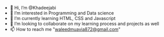 - 👋 Hi, I’m @Khadeejabi
- 👀 I’m interested in Programming and Data science
- 🌱 I’m currently learning HTML, CSS and Javascript
- 💞️ I’m looking to collaborate on my learning process and projects as well
- 📫 How to reach me "waleedmuavia872@gmail.com"

<!---
Khadeejabi/Khadeejabi is a ✨ special ✨ repository because its `README.md` (this file) appears on your GitHub profile.
You can click the Preview link to take a look at your changes.
--->
